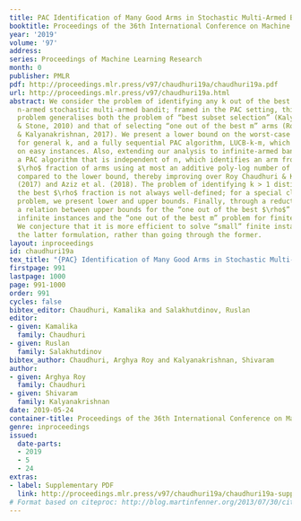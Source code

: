 ```yaml
---
title: PAC Identification of Many Good Arms in Stochastic Multi-Armed Bandits
booktitle: Proceedings of the 36th International Conference on Machine Learning
year: '2019'
volume: '97'
address: 
series: Proceedings of Machine Learning Research
month: 0
publisher: PMLR
pdf: http://proceedings.mlr.press/v97/chaudhuri19a/chaudhuri19a.pdf
url: http://proceedings.mlr.press/v97/chaudhuri19a.html
abstract: We consider the problem of identifying any k out of the best m arms in an
  n-armed stochastic multi-armed bandit; framed in the PAC setting, this particular
  problem generalises both the problem of “best subset selection” (Kalyanakrishnan
  & Stone, 2010) and that of selecting “one out of the best m” arms (Roy Chaudhuri
  & Kalyanakrishnan, 2017). We present a lower bound on the worst-case sample complexity
  for general k, and a fully sequential PAC algorithm, LUCB-k-m, which is more sample-efficient
  on easy instances. Also, extending our analysis to infinite-armed bandits, we present
  a PAC algorithm that is independent of n, which identifies an arm from the best
  $\rho$ fraction of arms using at most an additive poly-log number of samples than
  compared to the lower bound, thereby improving over Roy Chaudhuri & Kalyanakrishnan
  (2017) and Aziz et al. (2018). The problem of identifying k > 1 distinct arms from
  the best $\rho$ fraction is not always well-defined; for a special class of this
  problem, we present lower and upper bounds. Finally, through a reduction, we establish
  a relation between upper bounds for the “one out of the best $\rho$” problem for
  infinite instances and the “one out of the best m” problem for finite instances.
  We conjecture that it is more efficient to solve “small” finite instances using
  the latter formulation, rather than going through the former.
layout: inproceedings
id: chaudhuri19a
tex_title: "{PAC} Identification of Many Good Arms in Stochastic Multi-Armed Bandits"
firstpage: 991
lastpage: 1000
page: 991-1000
order: 991
cycles: false
bibtex_editor: Chaudhuri, Kamalika and Salakhutdinov, Ruslan
editor:
- given: Kamalika
  family: Chaudhuri
- given: Ruslan
  family: Salakhutdinov
bibtex_author: Chaudhuri, Arghya Roy and Kalyanakrishnan, Shivaram
author:
- given: Arghya Roy
  family: Chaudhuri
- given: Shivaram
  family: Kalyanakrishnan
date: 2019-05-24
container-title: Proceedings of the 36th International Conference on Machine Learning
genre: inproceedings
issued:
  date-parts:
  - 2019
  - 5
  - 24
extras:
- label: Supplementary PDF
  link: http://proceedings.mlr.press/v97/chaudhuri19a/chaudhuri19a-supp.pdf
# Format based on citeproc: http://blog.martinfenner.org/2013/07/30/citeproc-yaml-for-bibliographies/
---
```

